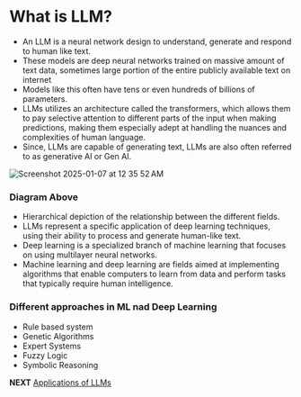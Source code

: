 # What is LLM?

* An LLM is a neural network design to understand, generate and respond to human like text.
* These models are deep neural networks trained on massive amount of text data, sometimes large portion of the entire publicly available text on internet
* Models like this often have tens or even hundreds of billions of parameters.
* LLMs utilizes an architecture called the transformers, which allows them to pay selective attention to different parts of the input when making predictions, making them especially adept at handling the nuances and complexities of human language.
* Since, LLMs are capable of generating text, LLMs are also often referred to as generative AI or Gen AI.

![Screenshot 2025-01-07 at 12 35 52 AM](https://github.com/user-attachments/assets/75fbb41d-a19d-4da8-ae2b-0ef94ec91841)

### Diagram Above

* Hierarchical depiction of the relationship between the different fields.
* LLMs represent a specific application of deep learning techniques, using their ability to process and generate human-like text.
* Deep learning is a specialized branch of machine learning that focuses on using multilayer neural networks.
* Machine learning and deep learning are fields aimed at implementing algorithms that enable computers to learn from data and perform tasks that typically require human intelligence.

### Different approaches in ML nad Deep Learning

* Rule based system
* Genetic Algorithms
* Expert Systems
* Fuzzy Logic
* Symbolic Reasoning

**NEXT** [Applications of LLMs](./applications-of-llm.md)